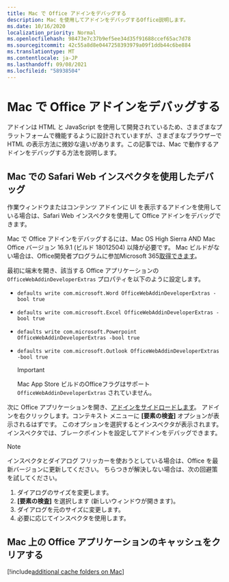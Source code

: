 ```yaml
---
title: Mac で Office アドインをデバッグする
description: Mac を使用してアドインをデバッグするOffice説明します。
ms.date: 10/16/2020
localization_priority: Normal
ms.openlocfilehash: 98473e7c37b9ef5ee34d35f91688ccef65ac7d78
ms.sourcegitcommit: 42c55a8d8e0447258393979a09f1ddb44c6be884
ms.translationtype: MT
ms.contentlocale: ja-JP
ms.lasthandoff: 09/08/2021
ms.locfileid: "58938504"
---
```

# <a name="debug-office-add-ins-on-a-mac"></a>Mac で Office アドインをデバッグする

アドインは HTML と JavaScript を使用して開発されているため、さまざまなプラットフォームで機能するように設計されていますが、さまざまなブラウザーで HTML の表示方法に微妙な違いがあります。この記事では、Mac で動作するアドインをデバッグする方法を説明します。

## <a name="debugging-with-safari-web-inspector-on-a-mac"></a>Mac での Safari Web インスペクタを使用したデバッグ

作業ウィンドウまたはコンテンツ アドインに UI を表示するアドインを使用している場合は、Safari Web インスペクタを使用して Office アドインをデバッグできます。

Mac で Office アドインをデバッグするには、Mac OS High Sierra AND Mac Office バージョン 16.9.1 (ビルド 18012504) 以降が必要です。 Mac ビルドがない場合は、Office開発者プログラムに参加Microsoft 365[取得できます](https://developer.microsoft.com/office/dev-program)。

最初に端末を開き、該当する Office アプリケーションの `OfficeWebAddinDeveloperExtras` プロパティを以下のように設定します。

- `defaults write com.microsoft.Word OfficeWebAddinDeveloperExtras -bool true`

- `defaults write com.microsoft.Excel OfficeWebAddinDeveloperExtras -bool true`

- `defaults write com.microsoft.Powerpoint OfficeWebAddinDeveloperExtras -bool true`

- `defaults write com.microsoft.Outlook OfficeWebAddinDeveloperExtras -bool true`

    > [!IMPORTANT]
    > Mac App Store ビルドのOfficeフラグはサポート `OfficeWebAddinDeveloperExtras` されていません。

次に Office アプリケーションを開き、[アドインをサイドロードします](sideload-an-office-add-in-on-ipad-and-mac.md)。 アドインを右クリックします。コンテキスト メニューに **[要素の検査]** オプションが表示されるはずです。 このオプションを選択するとインスペクタが表示されます。インスペクタでは、ブレークポイントを設定してアドインをデバッグできます。

> [!NOTE]
> インスペクタとダイアログ フリッカーを使おうとしている場合は、Office を最新バージョンに更新してください。 ちらつきが解決しない場合は、次の回避策を試してください。
>
> 1. ダイアログのサイズを変更します。
> 1. **[要素の検査]** を選択します (新しいウィンドウが開きます)。
> 1. ダイアログを元のサイズに変更します。
> 1. 必要に応じてインスペクタを使用します。

## <a name="clearing-the-office-applications-cache-on-a-mac"></a>Mac 上の Office アプリケーションのキャッシュをクリアする

[!include[additional cache folders on Mac](../includes/mac-cache-folders.md)]

